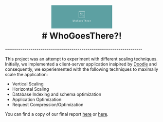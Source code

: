 <h1 align="center">
  <br>
  <img src="https://github.com/scalableinternetservices/whogoesthere/blob/master/logo.png?raw=true" alt="WhoGoesThere Logo" width="200">
  <br>
# WhoGoesThere?!  
  <br>
</h1>
----------------------------------------------------------------------

This project was an attempt to experiment with different scaling techniques. Initially, we implemented a client-server application insipired by [Doodle](https://doodle.com/en/) and consequently, we experiemented with the following techniques to maximally scale the application:

  - Vertical Scaling
  - Horizontal Scaling
  - Database Indexing and schema optimization
  - Application Optimization
  - Request Compression/Optimization

You can find a copy of our final report [here](https://github.com/scalableinternetservices/whogoesthere/blob/master/Report.pdf) or [here](https://docs.google.com/presentation/d/1-O3VH6fn-jzGo7XRA9R2FbseWTUhht1Z-E6LlW5BKqE/edit?usp=sharing).
